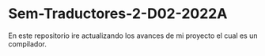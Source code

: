 # Sem-Traductores-2-D02-2022A
En este repositorio ire actualizando los avances de mi proyecto el cual es un compilador.
